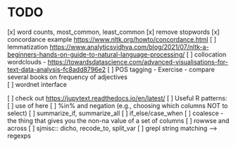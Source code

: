 # TODO

[x] word counts, most_common, least_common
[x] remove stopwords
[x] concordance example https://www.nltk.org/howto/concordance.html
[ ] lemmatization https://www.analyticsvidhya.com/blog/2021/07/nltk-a-beginners-hands-on-guide-to-natural-language-processing/
[ ] collocation wordclouds - https://towardsdatascience.com/advanced-visualisations-for-text-data-analysis-fc8add8796e2
[ ] POS tagging - Exercise - compare several books on frequency of adjectives  
[ ] wordnet interface

[ ] check out https://jupytext.readthedocs.io/en/latest/
[ ] Useful R patterns:
    [ ] use of here
    [ ] %in% and negation (e.g., choosing which columns NOT to select)
    [ ] summarize_if, summarize_all
    [ ] if_else/case_when
    [ ] coalesce - the thing that gives you the non-na value of a set of columns
    [ ] rowwse and across
    [ ] sjmisc::  dicho, recode_to, split_var
    [ ] grepl string matching --> regexps

